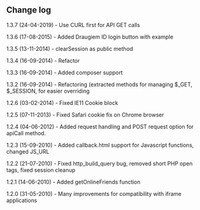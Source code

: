 Change log
----
1.3.7 (24-04-2019) - Use CURL first for API GET calls

1.3.6 (17-08-2015) - Added Draugiem ID login button with example

1.3.5 (13-11-2014) - clearSession as public method

1.3.4 (16-09-2014) - Refactor

1.3.3 (16-09-2014) - Added composer support

1.3.2 (16-09-2014) - Refactoring (extracted methods for managing $_GET, $_SESSION, for easier overriding

1.2.6 (03-02-2014) - Fixed IE11 Cookie block

1.2.5 (07-11-2013) - Fixed Safari cookie fix on Chrome browser

1.2.4 (04-06-2012) - Added request handling and POST request option for apiCall method.

1.2.3 (15-09-2010) - Added callback.html support for Javascript functions, changed JS_URL

1.2.2 (21-07-2010) - Fixed http_build_query bug, removed short PHP open tags, fixed session cleanup

1.2.1 (14-06-2010) - Added getOnlineFriends function

1.2.0 (31-05-2010) - Many improvements for compatibility with iframe applications